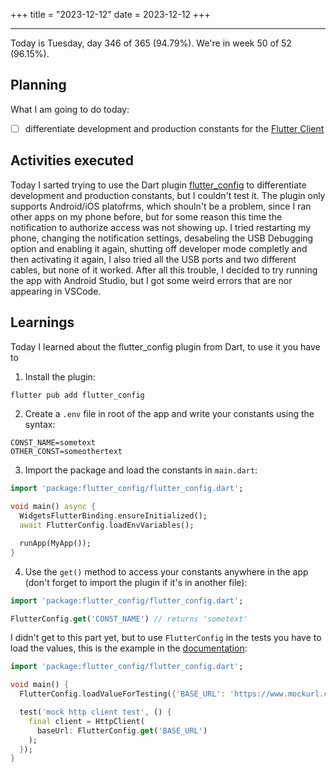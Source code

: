 +++
title = "2023-12-12"
date = 2023-12-12
+++

---

Today is Tuesday, day 346 of 365 (94.79%). We're in week 50 of 52 (96.15%).

## Planning

What I am going to do today:

- [ ] differentiate development and production constants for the [Flutter Client](https://github.com/OmnicodeSolutions/luisa_drf_flutter_client)

## Activities executed

Today I sarted trying to use the Dart plugin [flutter_config](https://pub.dev/packages/flutter_config) to differentiate development and production constants, but I couldn't test it. The plugin only supports Android/iOS platofrms, which shouln't be a problem, since I ran other apps on my phone before, but for some reason this time the notification to authorize access was not showing up. I tried restarting my phone, changing the notification settings, desabeling the USB Debugging option and enabling it again, shutting off developer mode completly and then activating it again, I also tried all the USB ports and two different cables, but none of it worked. After all this trouble, I decided to try running the app with Android Studio, but I got some weird errors that are nor appearing in VSCode.

## Learnings

Today I learned about the flutter_config plugin from Dart, to use it you have to 

1. Install the plugin:

```bash
flutter pub add flutter_config
```

2. Create a `.env` file in root of the app and write your constants using the syntax:

```
CONST_NAME=sometext
OTHER_CONST=someothertext
```

3. Import the package and load the constants in `main.dart`:

```dart
import 'package:flutter_config/flutter_config.dart';

void main() async {
  WidgetsFlutterBinding.ensureInitialized();
  await FlutterConfig.loadEnvVariables();

  runApp(MyApp());
}
```

4. Use the `get()` method to access your constants anywhere in the app (don't forget to import the plugin if it's in another file):

```dart
import 'package:flutter_config/flutter_config.dart';

FlutterConfig.get('CONST_NAME') // returns 'sometext'
```

I didn't get to this part yet, but to use `FlutterConfig` in the tests you have to load the values, this is the example in the [documentation](https://pub.dev/packages/flutter_config#:~:text=iOS%20Setup%20Guide-,Testing,-%23):

```dart
import 'package:flutter_config/flutter_config.dart';

void main() {
  FlutterConfig.loadValueForTesting({'BASE_URL': 'https://www.mockurl.com'});

  test('mock http client test', () {
    final client = HttpClient(
      baseUrl: FlutterConfig.get('BASE_URL')
    );
  });
}
```
